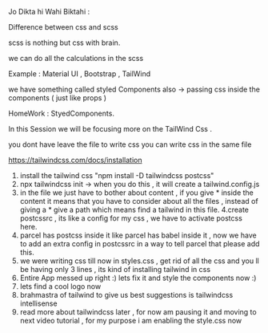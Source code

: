 Jo Dikta hi Wahi Biktahi : 


Difference between css and scss 

scss is nothing but css with brain. 

we can do all the calculations in the scss 

Example : Material UI , Bootstrap , TailWind 

we have something called styled Components also -> passing css inside the components ( just like props )

HomeWork : StyedComponents. 

In this Session we will be focusing more on the TailWind Css . 

you dont have leave the file to write css you can write css in the same file 

https://tailwindcss.com/docs/installation 

1. install the tailwind css "npm install -D tailwindcss postcss"
2. npx tailwindcss init -> when you do this , it will create a tailwind.config.js
3. in the file we just have to bother about content , if you give * inside the content it means that you have to consider about all the files , instead of giving a * give a path which means find a tailwind in this file.
4.create postcssrc , its like a config for my css , we have to activate postcss here.
5. parcel has postcss inside it like parcel has babel inside it , now we have to add an extra config in postcssrc in a way to tell parcel that please add this. 
6. we were writing css till now in styles.css , get rid of all the css and you ll be having only 3 lines , its kind of installing tailwind in css
7. Entire App messed up right :) lets fix it and style the components now :) 
8. lets find a cool logo now
9. brahmastra of tailwind to give us best suggestions is tailwindcss intellisense
10. read more about tailwindcss later , for now am pausing it and moving to next video tutorial , for my purpose i am enabling the style.css now 
 